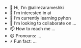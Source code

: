 - 👋 Hi, I’m @alirezarameshki
- 👀 I’m interested in ai
- 🌱 I’m currently learning pyhon
- 💞️ I’m looking to collaborate on ...
- 📫 How to reach me ...
- 😄 Pronouns: ...
- ⚡ Fun fact: ...

<!---
alirezarameshki/alirezarameshki is a ✨ special ✨ repository because its `README.md` (this file) appears on your GitHub profile.
You can click the Preview link to take a look at your changes.
--->
